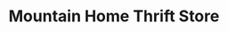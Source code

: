 ---
title: "Mountain Home Thrift Store"
url: /black-mountain/mountain-home-thrift-store/
shop: Gebrauchtwaren
---